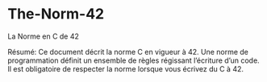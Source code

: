 # The-Norm-42
La Norme en C de 42


Résumé: Ce document décrit la norme C en vigueur à 42. Une norme de programmation définit un ensemble de règles régissant l’écriture d’un code. 
Il est obligatoire de respecter la norme lorsque vous écrivez du C à 42.
